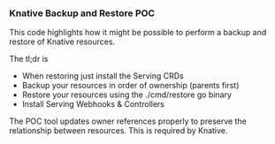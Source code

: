 ### Knative Backup and Restore POC

This code highlights how it might be possible to perform a backup
and restore of Knative resources.

The tl;dr is 

- When restoring just install the Serving CRDs
- Backup your resources in order of ownership (parents first)
- Restore your resources using the ./cmd/restore go binary
- Install Serving Webhooks & Controllers

The POC tool updates owner references properly to preserve the
relationship between resources. This is required by Knative.
